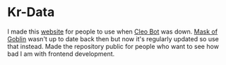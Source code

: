 # Kr-Data

I made this [website](http://kr-data.netlify.com) for people to use when [Cleo Bot](https://www.reddit.com/r/Kings_Raid/comments/7fmu40/introducing_discord_bot_cleo/) was down. [Mask of Goblin](https://maskofgoblin.com/hero/1) wasn't up to date back then but now it's regularly updated so use that instead. Made the repository public for people who want to see how bad I am with frontend development.
